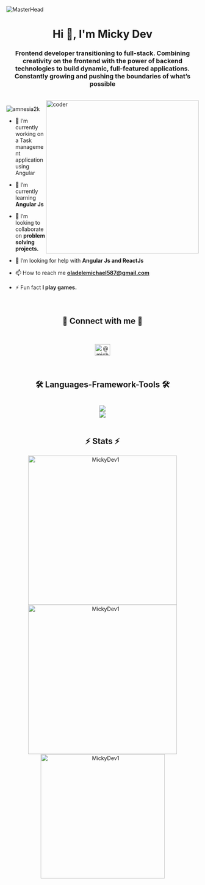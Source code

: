 ![MasterHead](https://media.licdn.com/dms/image/D4D12AQHhGxpuBK0asg/article-cover_image-shrink_600_2000/0/1688219211489?e=2147483647&v=beta&t=j2ImZsP_GxSPekNtZkBs5pqUi9JS6TuqPOW-Jm6Cu08)
<h1 align="center">Hi 👋, I'm Micky Dev</h1>
<h3 align="center">Frontend developer transitioning to full-stack. Combining creativity on the frontend with the power of backend technologies to build dynamic, full-featured applications. Constantly growing and pushing the boundaries of what’s possible</h3>
</br>

<img align="right" alt="coder" width="400" src="https://i.giphy.com/qgQUggAC3Pfv687qPC.webp" />

<p align="left"> <img src="https://komarev.com/ghpvc/?username=amnesia2k&label=Profile%20views&color=0e75b6&style=flat" alt="amnesia2k" /> </p>


- 🔭 I’m currently working on a Task management application using Angular

-  🌱 I’m currently learning **Angular Js**

- 👯 I’m looking to collaborate on **problem solving projects.**

- 🤝 I’m looking for help with **Angular Js and ReactJs**

- 📫 How to reach me **oladelemichael587@gmail.com**

- ⚡ Fun fact **I play games.**

  </br>
  
<div align="center">
  <h2>🔗 Connect with me 🔗</h2>
  </br>
  <p>
<!--   <a href="https://twitter.com/kang_codes" target="blank"><img align="center" src="https://raw.githubusercontent.com/rahuldkjain/github-profile-readme-generator/master/src/images/icons/Social/twitter.svg" alt="kang_codes" height="30" width="40" /></a>
  <a href="https://linkedin.com/in/olatilewaolatoye" target="blank"><img align="center" src="https://raw.githubusercontent.com/rahuldkjain/github-profile-readme-generator/master/src/images/icons/Social/linked-in-alt.svg" alt="olatilewaolatoye" height="30" width="40" /></a> -->
  <a href="https://medium.com/@michaeloladele373" target="blank"><img align="center" src="https://raw.githubusercontent.com/rahuldkjain/github-profile-readme-generator/master/src/images/icons/Social/medium.svg" alt="@michaeloladele373" height="30" width="40" /></a>
  </p>
</div>

</br>


<h2 align="center">🛠️ Languages-Framework-Tools 🛠️</h2>
</br>
<div align="center">
  <a href="https://skillicons.dev">
    <img src="https://skillicons.dev/icons?i=nodejs,github,javascript,html,css,scss" /> </br>
    <img src="https://skillicons.dev/icons?i=bootstrap,tailwind,react,vscode,figma,git,angular" />
  </a>
</div>
</br>

</hr>

<h2 align="center">⚡ Stats ⚡</h2>

<div align="center">
  <img width="390" src="https://github-readme-stats.vercel.app/api?username=MickyDev1&show_icons=true&locale=en" alt="MickyDev1" />
  
  <img width="390" src="https://github-readme-streak-stats.herokuapp.com/?user=MickyDev1&" alt="MickyDev1" />
  </br>

  <img width="325" align="center" src="https://github-readme-stats.vercel.app/api/top-langs?username=MickyDev1&show_icons=true&locale=en&layout=compact" alt="MickyDev1" /> 
</div>

